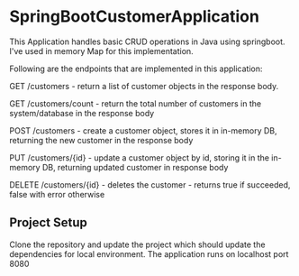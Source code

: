 # SpringBootCustomerApplication

This Application handles basic CRUD operations in Java using springboot. I've used in memory Map for this implementation.

Following are the endpoints that are implemented in this application:

GET /customers - return a list of customer objects in the response body.

GET /customers/count - return the total number of customers in the system/database in the response body
 
POST /customers - create a customer object, stores it in in-memory DB, returning the new customer in the response body

PUT /customers/{id} - update a customer object by id, storing it in the in-memory DB, returning updated customer in response body

DELETE /customers/{id} - deletes the customer - returns true if succeeded, false with error otherwise

## Project Setup

Clone the repository and update the project which should update the dependencies for local environment.
The application runs on localhost port 8080



